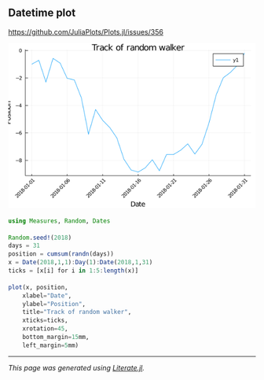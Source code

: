 ## Datetime plot
https://github.com/JuliaPlots/Plots.jl/issues/356

![datetime_plot.png](images/datetime_plot.png)

```julia
using Measures, Random, Dates

Random.seed!(2018)
days = 31
position = cumsum(randn(days))
x = Date(2018,1,1):Day(1):Date(2018,1,31)
ticks = [x[i] for i in 1:5:length(x)]

plot(x, position,
    xlabel="Date",
    ylabel="Position",
    title="Track of random walker",
    xticks=ticks,
    xrotation=45,
    bottom_margin=15mm,
    left_margin=5mm)
```

---

*This page was generated using [Literate.jl](https://github.com/fredrikekre/Literate.jl).*

